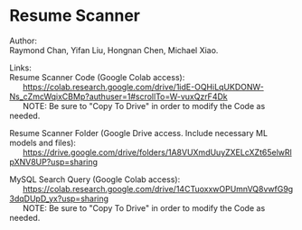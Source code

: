 # Resume Scanner

Author:  
Raymond Chan, Yifan Liu, Hongnan Chen, Michael Xiao. 

Links:  
Resume Scanner Code (Google Colab access):   
&nbsp;&nbsp;&nbsp;&nbsp;&nbsp;&nbsp;https://colab.research.google.com/drive/1idE-OQHiLqUKDONW-Ns_cZmcWqixCBMp?authuser=1#scrollTo=W-vuxQzrF4Dk  
&nbsp;&nbsp;&nbsp;&nbsp;&nbsp;&nbsp;NOTE: Be sure to "Copy To Drive" in order to modify the Code as needed. 
    
Resume Scanner Folder (Google Drive access. Include necessary ML models and files):    
&nbsp;&nbsp;&nbsp;&nbsp;&nbsp;&nbsp;https://drive.google.com/drive/folders/1A8VUXmdUuyZXELcXZt65elwRlpXNV8UP?usp=sharing  

MySQL Search Query (Google Colab access):  
&nbsp;&nbsp;&nbsp;&nbsp;&nbsp;&nbsp;https://colab.research.google.com/drive/14CTuoxxwOPUmnVQ8vwfG9g3dqDUpD_yx?usp=sharing  
&nbsp;&nbsp;&nbsp;&nbsp;&nbsp;&nbsp;NOTE: Be sure to "Copy To Drive" in order to modify the Code as needed. 
